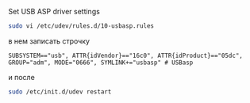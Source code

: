 Set USB ASP driver settings
```bash
sudo vi /etc/udev/rules.d/10-usbasp.rules
```

в нем записать строчку
```text
SUBSYSTEM=="usb", ATTR{idVendor}=="16c0", ATTR{idProduct}=="05dc", GROUP="adm", MODE="0666", SYMLINK+="usbasp" # USBasp
```
и после
```bash
sudo /etc/init.d/udev restart
```